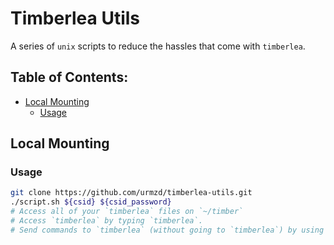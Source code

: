 # Timberlea Utils

A series of `unix` scripts to reduce the hassles that come with `timberlea`.

## Table of Contents:

- [Local Mounting](#local-mounting)
  - [Usage](#local-mounting#usage)

## Local Mounting

<h3 id="local-mounting#usage">Usage</h3>

```bash
git clone https://github.com/urmzd/timberlea-utils.git
./script.sh ${csid} ${csid_password}
# Access all of your `timberlea` files on `~/timber`
# Access `timberlea` by typing `timberlea`.
# Send commands to `timberlea` (without going to `timberlea`) by using `timberlea ...commands`
```

